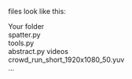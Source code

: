 files look like this:  
  
Your folder  
  spatter.py  
  tools.py  
  abstract.py
  videos  
    crowd_run_short_1920x1080_50.yuv  
    ...
